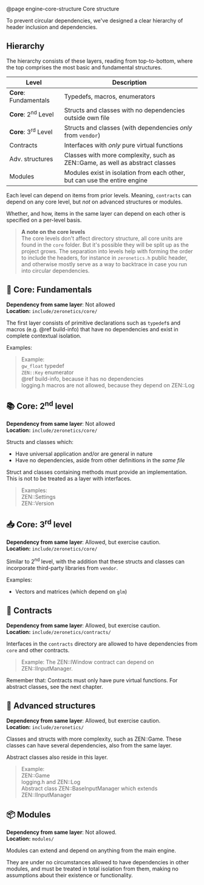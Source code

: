 @page engine-core-structure Core structure

To prevent circular dependencies, we've designed a clear hierarchy of
header inclusion and dependencies.

## Hierarchy

The hierarchy consists of these layers, reading from top-to-bottom, where
the top comprises the most basic and fundamental structures.

| Level                          | Description                                                                  |
|--------------------------------|------------------------------------------------------------------------------|
| **Core**: Fundamentals         | Typedefs, macros, enumerators                                                |
| **Core**: 2<sup>nd</sup> Level | Structs and classes with no dependencies outside own file                    |
| **Core**: 3<sup>rd</sup> Level | Structs and classes (with dependencies _only_ from ``vendor``)               |
| Contracts                      | Interfaces with _only_ pure virtual functions                                |
| Adv. structures                | Classes with more complexity, such as ZEN::Game, as well as abstract classes |
| Modules                        | Modules exist in isolation from each other, but can use the entire engine    |

Each level can depend on items from prior levels. Meaning, ``contracts``
can depend on any core level, but _not_ on advanced structures or modules.

Whether, and how, items in the same layer can depend on each other is
specified on a per-level basis.

> **A note on the core levels**  
> The core levels don't affect directory structure, all core units are
> found in the ``core`` folder. But it's possible they will be split
> up as the project grows. The separation into levels help with forming
> the order to include the headers, for instance in ``zeronetics.h``
> public header, and otherwise mostly serve as a way to backtrace
> in case you run into circular dependencies.

## 🔨 Core: Fundamentals

**Dependency from same layer**: Not allowed  
**Location:** ``include/zeronetics/core/``

The first layer consists of primitive declarations such as ``typedef``s
and macros (e.g. @ref build-info) that have no dependencies and
exist in complete contextual isolation.

Examples: 

> Example:  
> ``gw_float`` typedef  
> ``ZEN::Key`` enumerator  
> @ref build-info, because it has no dependencies  
> logging.h macros are not allowed, because they depend on ZEN::Log 

## 📚 Core: 2<sup>nd</sup> level

**Dependency from same layer**: Not allowed  
**Location:** ``include/zeronetics/core/``

Structs and classes which:

- Have universal application and/or are general in nature
- Have no dependencies, aside from other definitions in the _same file_

Struct and classes containing methods must provide an implementation.
This is not to be treated as a layer with interfaces.

> Examples:  
> ZEN::Settings  
> ZEN::Version

## 📥 Core: 3<sup>rd</sup> level

**Dependency from same layer**: Allowed, but exercise caution.  
**Location:** ``include/zeronetics/core/``

Similar to 2<sup>nd</sup> level, with the addition that these
structs and classes can incorporate third-party libraries from ``vendor``.

Examples:

- Vectors and matrices (which depend on ``glm``)

## 📜 Contracts

**Dependency from same layer**: Allowed, but exercise caution.  
**Location:** ``include/zeronetics/contracts/``

Interfaces in the ``contracts`` directory are allowed to have dependencies
from ``core`` and other contracts.

> Example: The ZEN::IWindow contract can depend on ZEN::IInputManager.

Remember that: Contracts must only have pure virtual functions.
For abstract classes, see the next chapter.

## 📱 Advanced structures

**Dependency from same layer**: Allowed, but exercise caution.  
**Location:** ``include/zeronetics/``

Classes and structs with more complexity, such as ZEN::Game.
These classes can have several dependencies, also from the same layer.

Abstract classes also reside in this layer. 

> Example:  
> ZEN::Game  
> logging.h and ZEN::Log  
> Abstract class ZEN::BaseInputManager which extends ZEN::IInputManager

## 📦 Modules

**Dependency from same layer**: Not allowed.  
**Location:** ``modules/``

Modules can extend and depend on anything from the main
engine.

They are under no circumstances allowed to have dependencies
in other modules, and must be treated in total isolation from them,
making no assumptions about their existence or functionality.
